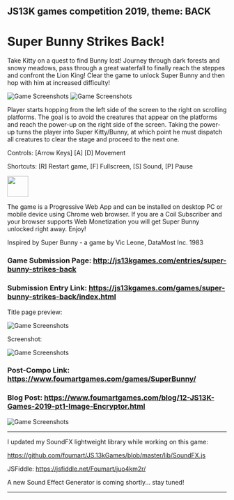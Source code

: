 ## JS13K games competition 2019, theme: BACK

# Super Bunny Strikes Back!

Take Kitty on a quest to find Bunny lost! Journey through dark forests and snowy meadows, pass through a great waterfall to finally reach the steppes and confront the Lion King! Clear the game to unlock Super Bunny and then hop with him at increased difficulty!

![Game Screenshots](https://www.foumartgames.com/games/SuperBunny/animation_bunny.gif)
![Game Screenshots](https://www.foumartgames.com/games/SuperBunny/animation_kitty.gif)

Player starts hopping from the left side of the screen to the right on scrolling platforms. The goal is to avoid the creatures that appear on the platforms and reach the power-up on the right side of the screen. Taking the power-up turns the player into Super Kitty/Bunny, at which point he must dispatch all creatures to clear the stage and proceed to the next one.

Controls: [Arrow Keys] [A] [D] Movement

Shortcuts: [R] Restart game, [F] Fullscreen, [S] Sound, [P] Pause

<img src="https://www.foumartgames.com/games/SuperBunny/icon.png" height="48" width="48">

The game is a Progressive Web App and can be installed on desktop PC or mobile device using Chrome web browser. If you are a Coil Subscriber and your browser supports Web Monetization you will get Super Bunny unlocked right away. Enjoy!

Inspired by Super Bunny - a game by Vic Leone, DataMost Inc. 1983

### Game Submission Page: http://js13kgames.com/entries/super-bunny-strikes-back
### Submission Entry Link: https://js13kgames.com/games/super-bunny-strikes-back/index.html

Title page preview:

![Game Screenshots](https://www.foumartgames.com/games/SuperBunny/title_screen_preview.gif)

Screenshot:

![Game Screenshots](https://www.foumartgames.com/games/SuperBunny/screen_3_thumb.jpg)

### Post-Compo Link: https://www.foumartgames.com/games/SuperBunny/

### Blog Post: https://www.foumartgames.com/blog/12-JS13K-Games-2019-pt1-Image-Encryptor.html

![Game Screenshots](https://www.foumartgames.com/games/SuperBunny/icon_225.png)

---

I updated my SoundFX lightweight library while working on this game:

https://github.com/foumart/JS.13kGames/blob/master/lib/SoundFX.js

JSFiddle: https://jsfiddle.net/Foumart/juo4km2r/

A new Sound Effect Generator is coming shortly... stay tuned!

---
